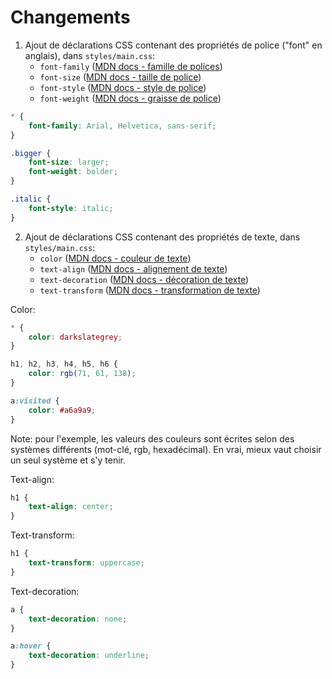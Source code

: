 # Changements

 1. Ajout de déclarations CSS contenant des propriétés de police ("font" en anglais), dans `styles/main.css`:
    - `font-family` ([MDN docs - famille de polices](https://developer.mozilla.org/fr/docs/Web/CSS/font-family))
    - `font-size` ([MDN docs - taille de police](https://developer.mozilla.org/fr/docs/Web/CSS/font-size))
    - `font-style` ([MDN docs - style de police](https://developer.mozilla.org/fr/docs/Web/CSS/font-style))
    - `font-weight` ([MDN docs - graisse de police](https://developer.mozilla.org/fr/docs/Web/CSS/font-weight))
   

```css
* {
    font-family: Arial, Helvetica, sans-serif;
}

.bigger {
    font-size: larger;
    font-weight: bolder;
}

.italic {
    font-style: italic;
}
```

 2. Ajout de déclarations CSS contenant des propriétés de texte, dans `styles/main.css`:
    - `color` ([MDN docs - couleur de texte](https://developer.mozilla.org/fr/docs/Web/CSS/color))
    - `text-align` ([MDN docs - alignement de texte](https://developer.mozilla.org/fr/docs/Web/CSS/text-align))
    - `text-decoration` ([MDN docs - décoration de texte](https://developer.mozilla.org/fr/docs/Web/CSS/text-decoration))
    - `text-transform` ([MDN docs - transformation de texte](https://developer.mozilla.org/fr/docs/Web/CSS/text-transform))


Color:
```css
* {
    color: darkslategrey;
}

h1, h2, h3, h4, h5, h6 {
    color: rgb(71, 61, 138);
}

a:visited {
    color: #a6a9a9;
}
```
Note: pour l'exemple, les valeurs des couleurs sont écrites selon des systèmes différents (mot-clé, rgb, hexadécimal). En vrai, mieux vaut choisir un seul système et s'y tenir.


Text-align:
```css
h1 {
    text-align: center;
}
```

Text-transform:
```css
h1 {
    text-transform: uppercase;
}
```

Text-decoration:
```css
a {
    text-decoration: none;
}

a:hover {
    text-decoration: underline;
}
```
 